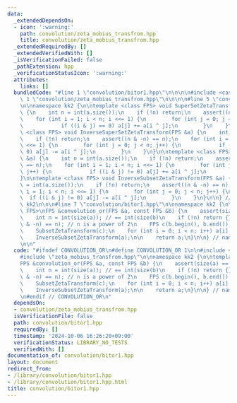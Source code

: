```yaml
---
data:
  _extendedDependsOn:
  - icon: ':warning:'
    path: convolution/zeta_mobius_transfrom.hpp
    title: convolution/zeta_mobius_transfrom.hpp
  _extendedRequiredBy: []
  _extendedVerifiedWith: []
  _isVerificationFailed: false
  _pathExtension: hpp
  _verificationStatusIcon: ':warning:'
  attributes:
    links: []
  bundledCode: "#line 1 \"convolution/bitor1.hpp\"\n\n\n\n#include <cassert>\n\n#line\
    \ 1 \"convolution/zeta_mobius_transfrom.hpp\"\n\n\n\n#line 5 \"convolution/zeta_mobius_transfrom.hpp\"\
    \n\nnamespace kk2 {\n\ntemplate <class FPS> void SuperSetZetaTransform(FPS &a)\
    \ {\n    int n = int(a.size());\n    if (!n) return;\n    assert((n & -n) == n);\n\
    \    for (int i = 1; i < n; i <<= 1) {\n        for (int j = 0; j < n; j++) {\n\
    \            if ((i & j) == 0) a[j] += a[i ^ j];\n        }\n    }\n}\n\ntemplate\
    \ <class FPS> void InverseSuperSetZetaTransform(FPS &a) {\n    int n = int(a.size());\n\
    \    if (!n) return;\n    assert((n & -n) == n);\n    for (int i = 1; i < n; i\
    \ <<= 1) {\n        for (int j = 0; j < n; j++) {\n            if ((i & j) ==\
    \ 0) a[j] -= a[i ^ j];\n        }\n    }\n}\n\ntemplate <class FPS> void SubsetZetaTransform(FPS\
    \ &a) {\n    int n = int(a.size());\n    if (!n) return;\n    assert((n & -n)\
    \ == n);\n    for (int i = 1; i < n; i <<= 1) {\n        for (int j = 0; j < n;\
    \ j++) {\n            if ((i & j) != 0) a[j] += a[i ^ j];\n        }\n    }\n\
    }\n\ntemplate <class FPS> void InverseSubsetZetaTransform(FPS &a) {\n    int n\
    \ = int(a.size());\n    if (!n) return;\n    assert((n & -n) == n);\n    for (int\
    \ i = 1; i < n; i <<= 1) {\n        for (int j = 0; j < n; j++) {\n          \
    \  if ((i & j) != 0) a[j] -= a[i ^ j];\n        }\n    }\n}\n\n} // namespace\
    \ kk2\n\n\n#line 7 \"convolution/bitor1.hpp\"\n\nnamespace kk2 {\n\ntemplate <class\
    \ FPS>\nFPS &convolution_or(FPS &a, const FPS &b) {\n    assert(size(a) == size(b));\n\
    \    int n = int(size(a)); // == int(size(b)\n    if (!n) return {};\n    assert((n\
    \ & -n) == n); // n is a power of 2\n    FPS c(b.begin(), b.end());\n\n    SubsetZetaTransform(a);\n\
    \    SubsetZetaTransform(c);\n    for (int i = 0; i < n; i++) a[i] *= c[i];\n\
    \    InverseSubsetZetaTransform(a);\n\n    return a;\n}\n\n} // namespace kk2\n\
    \n\n"
  code: "#ifndef CONVOLUTION_OR\n#define CONVOLUTION_OR 1\n\n#include <cassert>\n\n\
    #include \"zeta_mobius_transfrom.hpp\"\n\nnamespace kk2 {\n\ntemplate <class FPS>\n\
    FPS &convolution_or(FPS &a, const FPS &b) {\n    assert(size(a) == size(b));\n\
    \    int n = int(size(a)); // == int(size(b)\n    if (!n) return {};\n    assert((n\
    \ & -n) == n); // n is a power of 2\n    FPS c(b.begin(), b.end());\n\n    SubsetZetaTransform(a);\n\
    \    SubsetZetaTransform(c);\n    for (int i = 0; i < n; i++) a[i] *= c[i];\n\
    \    InverseSubsetZetaTransform(a);\n\n    return a;\n}\n\n} // namespace kk2\n\
    \n#endif // CONVOLUTION_OR\n"
  dependsOn:
  - convolution/zeta_mobius_transfrom.hpp
  isVerificationFile: false
  path: convolution/bitor1.hpp
  requiredBy: []
  timestamp: '2024-10-06 16:26:20+09:00'
  verificationStatus: LIBRARY_NO_TESTS
  verifiedWith: []
documentation_of: convolution/bitor1.hpp
layout: document
redirect_from:
- /library/convolution/bitor1.hpp
- /library/convolution/bitor1.hpp.html
title: convolution/bitor1.hpp
---
```

